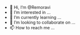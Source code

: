 - 👋 Hi, I’m @Remoravi
- 👀 I’m interested in ...
- 🌱 I’m currently learning ...
- 💞️ I’m looking to collaborate on ...
- 📫 How to reach me ...

<!---
Remoravi/Remoravi is a ✨ special ✨ repository because its `README.md` (this file) appears on your GitHub profile.
You can click the Preview link to take a look at your changes.
--->
